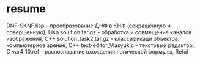 # resume

DNF-SKNF.lisp - преобразование ДНФ в КНФ (сокращённую и совершенную), Lisp 
solution.tar.gz - обработка и совмещение каналов изображения, С++ 
solution_task2.tar.gz - классификаци объектов, компьютерное зрение, С++ 
text-editor_Vlasyuk.c - текстовый редактор, С 
var4_10.ref - распознавание вхождения логической формулы, Refal
